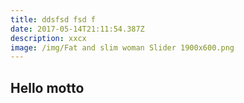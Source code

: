 ```yaml
---
title: ddsfsd fsd f
date: 2017-05-14T21:11:54.387Z
description: xxcx
image: /img/Fat and slim woman Slider 1900x600.png
---
```


## Hello motto